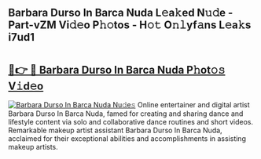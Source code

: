 ## Barbara Durso In Barca Nuda L𝚎a𝚔ed N𝚞𝚍e - Part-vZM Vi𝚍𝚎o P𝚑𝚘tos - H𝚘𝚝 O𝚗𝚕yf𝚊ns L𝚎a𝚔s i7ud1

# <h2><a href="http://kf66yl.oniu.top/?m=Barbara+Durso+In+Barca+Nuda">🔗👉 🔴 Barbara Durso In Barca Nuda P𝚑ot𝚘𝚜 V𝚒d𝚎o</a></h2>

[![Barbara Durso In Barca Nuda Nu𝚍e𝚜](https://i.imgur.com/0qMVB7G.gif)](http://kf66yl.oniu.top/?m=Barbara+Durso+In+Barca+Nuda)
Online entertainer and digital artist Barbara Durso In Barca Nuda, famed for creating and sharing dance and lifestyle content via solo and collaborative dance routines and short videos. Remarkable makeup artist assistant Barbara Durso In Barca Nuda, acclaimed for their exceptional abilities and accomplishments in assisting makeup artists.  
